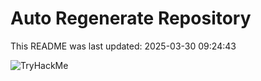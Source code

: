 # Auto Regenerate Repository

This README was last updated: 2025-03-30 09:24:43

 ![TryHackMe](https://tryhackme.com/badge/533634)